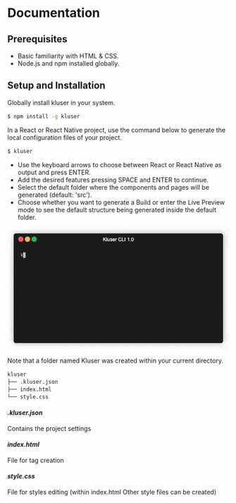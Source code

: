 # Documentation

## Prerequisites

- Basic familiarity with HTML & CSS.
- Node.js and npm installed globally.

## Setup and Installation

Globally install kluser in your system.

```sh
$ npm install -g kluser
```

In a React or React Native project, use the command below to generate the local configuration files of your project.

```sh
$ kluser
```

- Use the keyboard arrows to choose between React or React Native as output and press ENTER.
- Add the desired features pressing SPACE and ENTER to continue.
- Select the default folder where the components and pages will be generated (default: 'src').
- Choose whether you want to generate a Build or enter the Live Preview mode to see the default structure being generated inside the default folder.

![Alt Text](./usage.gif)

Note that a folder named Kluser was created within your current directory.

```sh
kluser
├── .kluser.json
├── index.html
└── style.css
```

#### _.kluser.json_

Contains the project settings

#### _index.html_

File for tag creation

#### _style.css_

File for styles editing (within index.html Other style files can be created)
